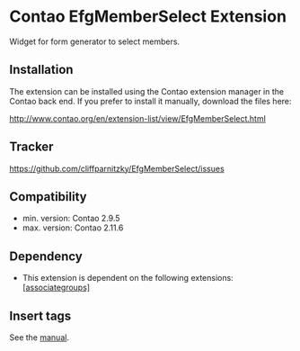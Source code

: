 Contao EfgMemberSelect Extension
================================

Widget for form generator to select members.


Installation
------------

The extension can be installed using the Contao extension manager in the Contao
back end. If you prefer to install it manually, download the files here:

http://www.contao.org/en/extension-list/view/EfgMemberSelect.html


Tracker
-------

https://github.com/cliffparnitzky/EfgMemberSelect/issues


Compatibility
-------------

- min. version: Contao 2.9.5
- max. version: Contao 2.11.6


Dependency
----------

- This extension is dependent on the following extensions: [[associategroups]](http://contao.org/de/extension-list/view/associategroups.de.html)


Insert tags
-----------

See the [manual](https://github.com/cliffparnitzky/EfgMemberSelect/wiki/Manual-%28EN%29).